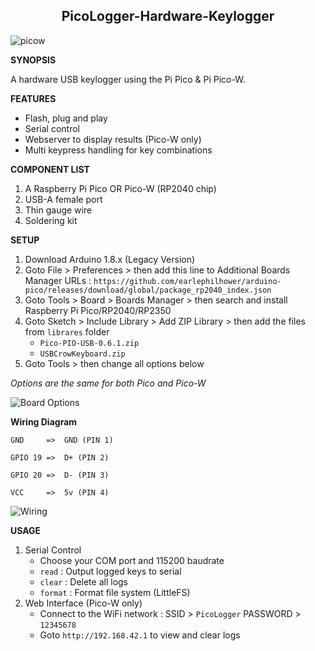 <h2 align="center"> PicoLogger-Hardware-Keylogger </h2>

![picow](https://github.com/user-attachments/assets/bea89e7e-63c2-46bb-8663-b86e8e91c17d)

**SYNOPSIS**

A hardware USB keylogger using the Pi Pico &amp; Pi Pico-W.

**FEATURES**
- Flash, plug and play
- Serial control
- Webserver to display results (Pico-W only)
- Multi keypress handling for key combinations

**COMPONENT LIST**
1. A Raspberry Pi Pico OR Pico-W (RP2040 chip)
2. USB-A female port
3. Thin gauge wire
4. Soldering kit

**SETUP**
1. Download Arduino 1.8.x (Legacy Version)
2. Goto File > Preferences > then add this line to Additional Boards Manager URLs : `https://github.com/earlephilhower/arduino-pico/releases/download/global/package_rp2040_index.json`
3. Goto Tools > Board > Boards Manager > then search and install Raspberry Pi Pico/RP2040/RP2350
4. Goto Sketch > Include Library > Add ZIP Library > then add the files from `librares` folder
   - `Pico-PIO-USB-0.6.1.zip`
   - `USBCrowKeyboard.zip`
5. Goto Tools > then change all options below

*Options are the same for both Pico and Pico-W*

![Board Options](https://github.com/user-attachments/assets/338ac8da-0fd3-4127-92bc-af3d02d599d4)


**Wiring Diagram**

```
GND     =>  GND (PIN 1)

GPIO 19 =>  D+ (PIN 2)

GPIO 20 =>  D- (PIN 3)

VCC     =>  5v (PIN 4)
```

![Wiring](https://github.com/user-attachments/assets/9933fdf4-d53e-4493-8b7b-34116efe050c)

**USAGE**
1. Serial Control
   - Choose your COM port and 115200 baudrate
   - `read`   : Output logged keys to serial
   - `clear`  : Delete all logs
   - `format` : Format file system (LittleFS)
2. Web Interface (Pico-W only)
   - Connect to the WiFi network : SSID > `PicoLogger` PASSWORD > `12345678`
   - Goto `http://192.168.42.1` to view and clear logs

